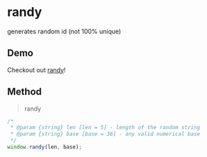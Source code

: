 # randy
generates random id (not 100% unique)

## Demo
Checkout out <a href="https://mum-never-proud.github.io/randy/">randy</a>!

## Method

> randy

```javascript
/*
 * @param {string} len [len = 5] - length of the random string
 * @param {string} base [base = 36] - any valid numerical base
 */
window.randy(len, base);
```
